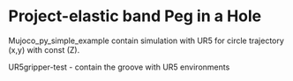 # Project-elastic band Peg in a Hole
Mujoco_py_simple_example contain simulation with UR5 for circle trajectory (x,y) with const (Z). 


UR5gripper-test - contain the groove with UR5 environments  
